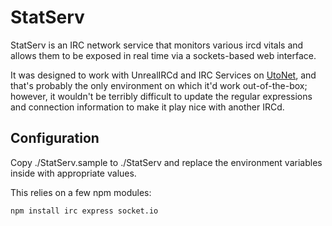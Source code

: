 StatServ
========
StatServ is an IRC network service that monitors various ircd vitals
and allows them to be exposed in real time via a sockets-based web interface.

It was designed to work with UnrealIRCd and IRC Services on [UtoNet](irc://irc.utonet.org),
and that's probably the only environment on which it'd work out-of-the-box;
however, it wouldn't be terribly difficult to update the regular expressions and connection
information to make it play nice with another IRCd.

Configuration
-------------
Copy ./StatServ.sample to ./StatServ
and replace the environment variables inside with appropriate values.

This relies on a few npm modules:

    npm install irc express socket.io
